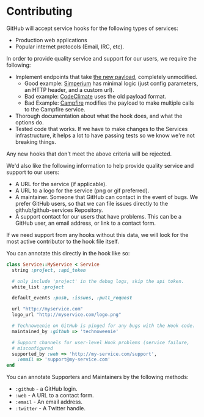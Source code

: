 # Contributing

GitHub will accept service hooks for the following types of services:

* Production web applications
* Popular internet protocols (Email, IRC, etc).

In order to provide quality service and support for our users, we require the
following:

* Implement endpoints that take [the new payload](https://github.com/github/github-services/blob/56baa4ce03e64ebf67105ee22f752bf7c2383274/lib/services/http_post.rb#L13-L16), completely unmodified.
  * Good example: [Simperium](https://github.com/github/github-services/blob/master/lib/services/simperium.rb)
    has minimal logic (just config parameters, an HTTP header, and a custom url).
  * Bad example: [CodeClimate](https://github.com/github/github-services/blob/master/lib/services/codeclimate.rb)
    uses the old payload format.
  * Bad Example: [Campfire](https://github.com/github/github-services/blob/master/lib/services/campfire.rb)
    modifies the payload to make multiple calls to the Campfire service.
* Thorough documentation about what the hook does, and what the options do.
* Tested code that works.  If we have to make changes to the Services infrastructure,
it helps a lot to have passing tests so we know we're not breaking things.

Any new hooks that don't meet the above criteria will be rejected.

We'd also like the following information to help provide quality service and
support to our users:

* A URL for the service (if applicable).
* A URL to a logo for the service (png or gif preferred).
* A maintainer.  Someone that GitHub can contact in the event of bugs.  We prefer
GitHub users, so that we can file issues directly to the github/github-services
Repository.
* A support contact for our users that have problems.  This can be a GitHub user,
an email address, or link to a contact form.

If we need support from any hooks without this data, we will look for the most
active contributor to the hook file itself.

You can annotate this directly in the hook like so:

```ruby
class Service::MyService < Service
  string :project, :api_token

  # only include 'project' in the debug logs, skip the api token.
  white_list :project

  default_events :push, :issues, :pull_request

  url "http://myservice.com"
  logo_url "http://myservice.com/logo.png"

  # Technoweenie on GitHub is pinged for any bugs with the Hook code.
  maintained_by :github => 'technoweenie'

  # Support channels for user-level Hook problems (service failure,
  # misconfigured
  supported_by :web => 'http://my-service.com/support',
    :email => 'support@my-service.com'
end
```

You can annotate Supporters and Maintainers by the following methods:

* `:github` - a GitHub login.
* `:web` - A URL to a contact form.
* `:email` - An email address.
* `:twitter` - A Twitter handle.
